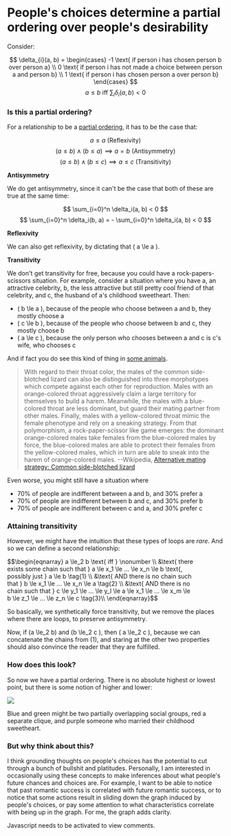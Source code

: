 People's choices determine a partial ordering over people's desirability
========================================================================

Consider:

<script src="https://polyfill.io/v3/polyfill.min.js?features=es6"></script>
<script id="MathJax-script" async src="https://cdn.jsdelivr.net/npm/mathjax@3/es5/tex-mml-chtml.js"></script>
$$ \delta_{i}(a, b) = \begin{cases}    -1 \text{ if person i has chosen person b over person a} \\ 0 \text{ if person i has not made a choice between person a and person b} \\    1 \text{ if person i has chosen person a over person b} \end{cases} $$
$$ a \le b \text{ iff } \sum_{i} \delta_{i}(a, b) < 0$$

### Is this a partial ordering?

For a relationship to be a [partial ordering](https://en.wikipedia.org/wiki/Partially_ordered_set#Partial_orders), it has to be the case that:

$$ a \le a \text{ (Reflexivity)} $$
$$ (a \le b) \land (b \le a) \implies a = b \text{ (Antisymmetry)}$$
$$ (a \le b) \land (b \le c) \implies a \le c \text{ (Transitivity)}$$

**Antisymmetry**

We do get antisymmetry, since it can't be the case that both of these are true at the same time:

$$ \sum_{i=0}^n \delta_i(a, b) < 0 $$
$$ \sum_{i=0}^n \delta_i(b, a) = - \sum_{i=0}^n \delta_i(a, b) < 0 $$

**Reflexivity**

We can also get reflexivity, by dictating that \( a \le a \). 

**Transitivity**

We don't get transitivity for free, because you could have a rock-papers-scissors situation. For example, consider a situation where you have a, an attractive celebrity, b, the less attractive but still pretty cool friend of that celebrity, and c, the husband of a's childhood sweetheart. Then:

- \( b \le a \), because of the people who choose between a and b, they mostly choose a
- \( c \le b \), because of the people who choose between b and c, they mostly choose b
- \( a \le c \), because the only person who chooses between a and c is c's wife, who chooses c

And if fact you do see this kind of thing in [some animals](https://en.wikipedia.org/wiki/Alternative_mating_strategy#Common_side-blotched_lizard_%28Uta_stansburiana%29).

> With regard to their throat color, the males of the common side-blotched lizard can also be distinguished into three morphotypes which compete against each other for reproduction. Males with an orange-colored throat aggressively claim a large territory for themselves to build a harem. Meanwhile, the males with a blue-colored throat are less dominant, but guard their mating partner from other males. Finally, males with a yellow-colored throat mimic the female phenotype and rely on a sneaking strategy. From that polymorphism, a rock-paper-scissor like game emerges: the dominant orange-colored males take females from the blue-colored males by force, the blue-colored males are able to protect their females from the yellow-colored males, which in turn are able to sneak into the harem of orange-colored males.
> --Wikipedia, [Alternative mating strategy: Common side-blotched lizard](https://en.wikipedia.org/wiki/Alternative_mating_strategy#Common_side-blotched_lizard_%28Uta_stansburiana%29)

Even worse, you might still have a situation where 

- 70% of people are indifferent between a and b, and 30% prefer a
- 70% of people are indifferent between b and c, and 30% prefer b
- 70% of people are indifferent between c and a, and 30% prefer c

### Attaining transitivity

However, we might have the intuition that these types of loops are *rare*. And so we can define a second relationship:

<div style="margin-right: 5em;">
$$\begin{eqnarray} 
a \le_2 b \text{ iff } \nonumber \\ 
&\text{ there exists some chain such that } a \le x_1 \le ... \le x_n \le b \text{, possibly just } a \le b \tag{1} \\
&\text{ AND there is no chain such that } b \le x_1 \le ... \le x_n \le a \tag{2} \\
&\text{ AND there is no chain such that } c \le y_1 \le ... \le y_l \le a \le x_1 \le ... \le x_m \le b \le z_1 \le ... \le z_n \le c \tag{3}\\
\end{eqnarray}$$
</div>

So basically, we synthetically force transitivity, but we remove the places where there are loops, to preserve antisymmetry.

Now, if \(a \le_2 b\) and \(b \le_2 c \), then \( a \le_2 c \), because we can concatenate the chains from (1), and staring at the other two properties should also convince the reader that they are fulfilled.

### How does this look?

So now we have a partial ordering. There is no absolute highest or lowest point, but there is some notion of higher and lower:

![](https://images.nunosempere.com/blog/2023/06/17/ordering-romance/relative-ordering2.png)

Blue and green might be two partially overlapping social groups, red a separate clique, and purple someone who married their childhood sweetheart.

### But why think about this?

I think grounding thoughts on people's choices has the potential to cut through a bunch of bullshit and platitudes. Personally, I am interested in occasionally using these concepts to make inferences about what people's future chances and choices are. For example, I want to be able to notice that past romantic success is correlated with future romantic success, or to notice that some actions result in sliding down the graph induced by people's choices, or pay some attention to what characteristics correlate with being up in the graph. For me, the graph adds clarity.

<p>
  <section id='isso-thread'>
  <noscript>Javascript needs to be activated to view comments.</noscript>
  </section>
</p>
